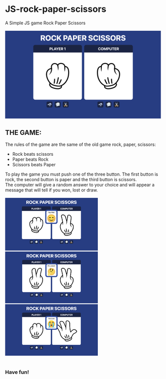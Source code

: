 # JS-rock-paper-scissors
A Simple JS game Rock Paper Scissors <br><br>
<img src="img/Screen-0.png" width="800px">

<h2><strong>THE GAME:</strong></h2>
The rules of the game are the same of the old game rock, paper, scissors: 
<ul>
<li>Rock beats scissors</li>
<li>Paper beats Rock</li>
<li>Scissors beats Paper</li>
</ul>
To play the game you must push one of the three button. The first button is rock, the second button is paper and the third button is scissors. <br>
The computer will give a random answer to your choice and will appear a message that will tell if you won, lost or draw.<br><br>
<img src="img/Screen.png" width="300px">
<img src="img/Screen-1.png" width="300px">
<img src="img/Screen-2.png" width="300px">
<br><br>
<h3><strong>Have fun!</strong></h3>

